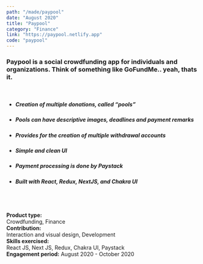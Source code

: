 ```yaml
---
path: "/made/paypool"
date: "August 2020"
title: "Paypool"
category: "Finance"
link: "https://paypool.netlify.app"
code: "paypool"
---
```


### Paypool is a social crowdfunding app for individuals and organizations. Think of something like GoFundMe.. yeah, thats it.

<br/>

- ##### Creation of multiple donations, called “pools”

- ##### Pools can have descriptive images, deadlines and payment remarks

- ##### Provides for the creation of multiple withdrawal accounts
- ##### Simple and clean UI

* ##### Payment processing is done by Paystack

* ##### Built with React, Redux, NextJS, and Chakra UI

<br/>
<br/>

**Product type:**  
Crowdfunding, Finance\
**Contribution:**  
Interaction and visual design, Development  
**Skills exercised:**  
React JS, Next JS, Redux, Chakra UI, Paystack\
**Engagement period:**
August 2020 - October 2020
